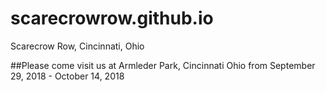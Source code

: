 # scarecrowrow.github.io
Scarecrow Row, Cincinnati, Ohio


##Please come visit us at Armleder Park, Cincinnati Ohio from September 29, 2018 - October 14, 2018
